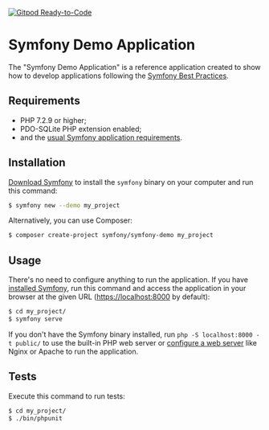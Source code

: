 [![Gitpod Ready-to-Code](https://img.shields.io/badge/Gitpod-Ready--to--Code-blue?logo=gitpod)](https://gitpod.io/#https://github.com/symfony/demo) 

Symfony Demo Application
========================

The "Symfony Demo Application" is a reference application created to show how
to develop applications following the [Symfony Best Practices][1].

Requirements
------------

  * PHP 7.2.9 or higher;
  * PDO-SQLite PHP extension enabled;
  * and the [usual Symfony application requirements][2].

Installation
------------

[Download Symfony][4] to install the `symfony` binary on your computer and run
this command:

```bash
$ symfony new --demo my_project
```

Alternatively, you can use Composer:

```bash
$ composer create-project symfony/symfony-demo my_project
```

Usage
-----

There's no need to configure anything to run the application. If you have
[installed Symfony][4], run this command and access the application in your
browser at the given URL (<https://localhost:8000> by default):

```bash
$ cd my_project/
$ symfony serve
```

If you don't have the Symfony binary installed, run `php -S localhost:8000 -t public/`
to use the built-in PHP web server or [configure a web server][3] like Nginx or
Apache to run the application.

Tests
-----

Execute this command to run tests:

```bash
$ cd my_project/
$ ./bin/phpunit
```

[1]: https://symfony.com/doc/current/best_practices.html
[2]: https://symfony.com/doc/current/reference/requirements.html
[3]: https://symfony.com/doc/current/cookbook/configuration/web_server_configuration.html
[4]: https://symfony.com/download
